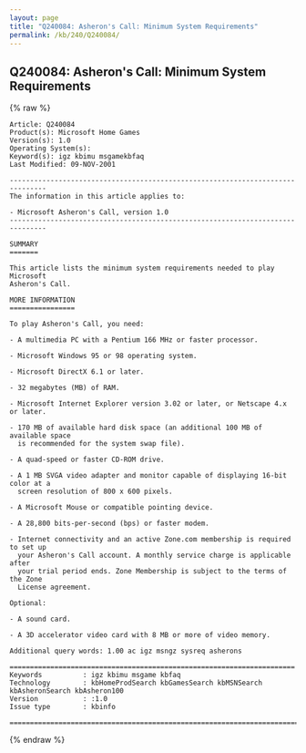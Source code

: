 ```yaml
---
layout: page
title: "Q240084: Asheron's Call: Minimum System Requirements"
permalink: /kb/240/Q240084/
---
```


## Q240084: Asheron's Call: Minimum System Requirements

{% raw %}

	Article: Q240084
	Product(s): Microsoft Home Games
	Version(s): 1.0
	Operating System(s): 
	Keyword(s): igz kbimu msgamekbfaq
	Last Modified: 09-NOV-2001
	
	-------------------------------------------------------------------------------
	The information in this article applies to:
	
	- Microsoft Asheron's Call, version 1.0 
	-------------------------------------------------------------------------------
	
	SUMMARY
	=======
	
	This article lists the minimum system requirements needed to play Microsoft
	Asheron's Call.
	
	MORE INFORMATION
	================
	
	To play Asheron's Call, you need:
	
	- A multimedia PC with a Pentium 166 MHz or faster processor.
	
	- Microsoft Windows 95 or 98 operating system.
	
	- Microsoft DirectX 6.1 or later.
	
	- 32 megabytes (MB) of RAM.
	
	- Microsoft Internet Explorer version 3.02 or later, or Netscape 4.x or later.
	
	- 170 MB of available hard disk space (an additional 100 MB of available space
	  is recommended for the system swap file).
	
	- A quad-speed or faster CD-ROM drive.
	
	- A 1 MB SVGA video adapter and monitor capable of displaying 16-bit color at a
	  screen resolution of 800 x 600 pixels.
	
	- A Microsoft Mouse or compatible pointing device.
	
	- A 28,800 bits-per-second (bps) or faster modem.
	
	- Internet connectivity and an active Zone.com membership is required to set up
	  your Asheron's Call account. A monthly service charge is applicable after
	  your trial period ends. Zone Membership is subject to the terms of the Zone
	  License agreement.
	
	Optional:
	
	- A sound card.
	
	- A 3D accelerator video card with 8 MB or more of video memory.
	
	Additional query words: 1.00 ac igz msngz sysreq asherons
	
	======================================================================
	Keywords          : igz kbimu msgame kbfaq
	Technology        : kbHomeProdSearch kbGamesSearch kbMSNSearch kbAsheronSearch kbAsheron100
	Version           : :1.0
	Issue type        : kbinfo
	
	=============================================================================
	

{% endraw %}
